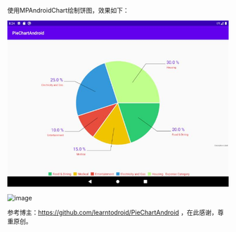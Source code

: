 使用MPAndroidChart绘制饼图，效果如下：

![image](https://github.com/jakezhang1990/PieChartAndroid/blob/main/app/src/main/assets/MPAndroidChart-piechat.jpg)





![image](https://user-images.githubusercontent.com/24599149/114297558-c8ad8200-9ae3-11eb-82e3-875e0881c208.png)



参考博主：https://github.com/learntodroid/PieChartAndroid  ，在此感谢，尊重原创。
